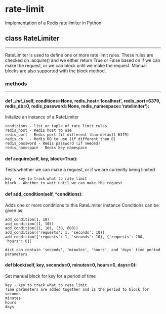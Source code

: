 rate-limit
==========

Implementation of a Redis rate limiter in Python

## class __RateLimiter__
****************************************
RateLimiter is used to define one or more rate limit rules.
These rules are checked on .acquire() and we either return True or False based on if we can make the request,
or we can block until we make the request.
Manual blocks are also supported with the block method.


### __methods__
****************************************

#### def \__init\__(self, conditions=None, redis_host='localhost', redis_port=6379, redis_db=0, redis_password=None, redis_namespace='ratelimiter'):

Initalize an instance of a RateLimiter

    conditions - list or tuple of rate limit rules
    redis_host - Redis host to use
    redis_port - Redis port (if different than default 6379)
    redis_db   - Redis DB to use (if different than 0)
    redis_password - Redis password (if needed)
    redis_namespace - Redis key namespace

#### def __acquire__(self, key, block=True):

Tests whether we can make a request, or if we are currently being limited

    key - key to track what to rate limit
    block - Whether to wait until we can make the request

#### def __add_condition__(self, *conditions):

Adds one or more conditions to this RateLimiter instance
Conditions can be given as:

    add_condition(1, 10)
    add_condition((1, 10))
    add_condition((1, 10), (30, 600))
    add_condition({'requests': 1, 'seconds': 10})
    add_condition({'requests': 1, 'seconds': 10}, {'requests': 200, 'hours': 6})

    dict can contain 'seconds', 'minutes', 'hours', and 'days' time period parameters

#### def __block__(self, key, seconds=0, minutes=0, hours=0, days=0):

Set manual block for key for a period of time

    key - key to track what to rate limit
    Time parameters are added together and is the period to block for
    seconds
    minutes
    hours
    days
